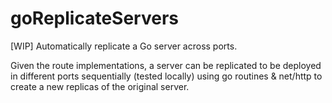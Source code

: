 # goReplicateServers
[WIP] Automatically replicate a Go server across ports.

Given the route implementations, a server can be replicated to be deployed in different ports sequentially (tested locally) using go routines & net/http to create a new replicas of the original server.  
